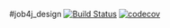 #job4j_design
[![Build Status](https://travis-ci.com/AMakutsevi4/job4j_design.svg?branch=master)](https://travis-ci.com/AMakutsevi4/job4j_design)
[![codecov](https://codecov.io/gh/AMakutsevi4/job4j_design/branch/master/graph/badge.svg?token=tcg39QdiJf)](https://codecov.io/gh/AMakutsevi4/job4j_design)
